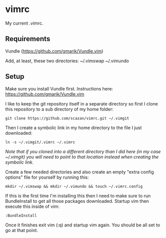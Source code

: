vimrc
=====

My current .vimrc.

Requirements
-------------
Vundle (https://github.com/gmarik/Vundle.vim)

Add, at least, these two directories: ~/.vimswap ~/.vimundo

Setup
-------------------
Make sure you install Vundle first. Instructions here: https://github.com/gmarik/Vundle.vim

I like to keep the git repository itself in a separate directory so first I clone this repository to a sub directory of my home folder:
```
git clone https://github.com/scazan/vimrc.git ~/.vimgit
```

Then I create a symbolic link in my home directory to the file I just downloaded:
```
ln -s ~/.vimgit/.vimrc ~/.vimrc
```

<em>Note that if you cloned into a different directory than I did here (in my case ~/.vimgit) you will need to point to that location instead when creating the symbolic link.</em>

Create a few needed directories and also create an empty "extra config options" file for yourself by running this:
```
mkdir ~/.vimswap && mkdir ~/.vimundo && touch ~/.vimrc.config
```

If this is the first time I'm installing this then I need to make sure to run BundleInstall to get all those packages downloaded.
Startup vim then execute this inside of vim:
```
:BundleInstall
```

Once it finishes exit vim (:q) and startup vim again. 
You should be all set to go at that point.
